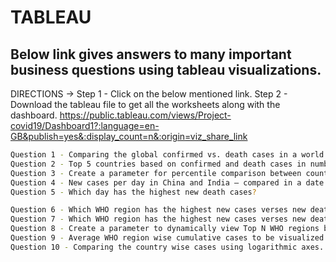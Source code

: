 # TABLEAU

## Below link gives answers to many important business questions using tableau visualizations.

DIRECTIONS ->
Step 1 - Click on the below mentioned link.
Step 2 - Download the tableau file to get all the worksheets along with the dashboard.
https://public.tableau.com/views/Project-covid19/Dashboard1?:language=en-GB&publish=yes&:display_count=n&:origin=viz_share_link

```sh
Question 1 - Comparing the global confirmed vs. death cases in a world map using pie charts.
Question 2 - Top 5 countries based on confirmed and death cases in numbers.
Question 3 - Create a parameter for percentile comparison between countries based on confirmed cases.
Question 4 - New cases per day in China and India – compared in a date wise chart.
Question 5 - Which day has the highest new death cases?
```

```sh
Question 6 - Which WHO region has the highest new cases verses new deaths ratio ?
Question 7 - Which WHO region has the highest new cases verses new deaths ratio? with map
Question 8 - Create a parameter to dynamically view Top N WHO regions based on cumulativenew cases and death cases ratio.
Question 9 - Average WHO region wise cumulative cases to be visualized using a funnel chart.
Question 10 - Comparing the country wise cases using logarithmic axes.
```
